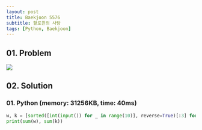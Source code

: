```yaml
---
layout: post
title: Baekjoon 5576
subtitle: 할로윈의 사탕
tags: [Python, Baekjoon]
---
```


## 01. Problem

<img src="https://github.com/WoojinJeonkr/WoojinJeonkr.github.io/blob/main/assets/images/post_image/baekjoon/baekjoon_5576.png?raw=true">

## 02. Solution

### 01. Python (memory: 31256KB, time: 40ms)

```Python
w, k = [sorted([int(input()) for _ in range(10)], reverse=True)[:3] for _ in range(2)]
print(sum(w), sum(k))
```
